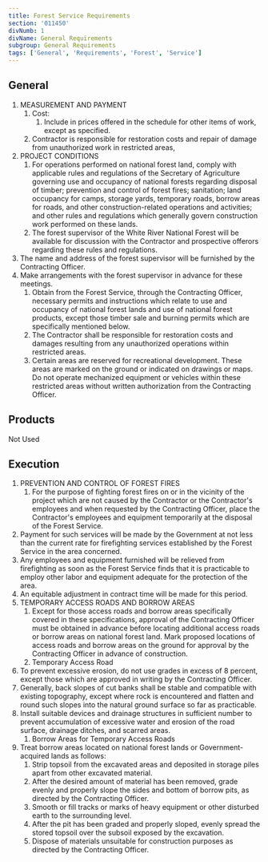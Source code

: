 ```yaml
---
title: Forest Service Requirements
section: '011450'
divNumb: 1
divName: General Requirements
subgroup: General Requirements
tags: ['General', 'Requirements', 'Forest', 'Service']
---
```


## General

1. MEASUREMENT AND PAYMENT
   1. Cost:
      1. Include in prices offered in the schedule for other items of work, except as specified.
   1. Contractor is responsible for restoration costs and repair of damage from unauthorized work in restricted areas,
2. PROJECT CONDITIONS
   1. For operations performed on national forest land, comply with applicable rules and regulations of the Secretary of Agriculture governing use and occupancy of national forests regarding disposal of timber; prevention and control of forest fires; sanitation; land occupancy for camps, storage yards, temporary roads, borrow areas for roads, and other construction-related operations and activities; and other rules and regulations which generally govern construction work performed on these lands.
   1. The forest supervisor of the White River National Forest will be available for discussion with the Contractor and prospective offerors regarding these rules and regulations.
3. The name and address of the forest supervisor will be furnished by the Contracting Officer.
4. Make arrangements with the forest supervisor in advance for these meetings.
   1. Obtain from the Forest Service, through the Contracting Officer, necessary permits and instructions which relate to use and occupancy of national forest lands and use of national forest products, except those timber sale and burning permits which are specifically mentioned below.
   1. The Contractor shall be responsible for restoration costs and damages resulting from any unauthorized operations within restricted areas.
   1. Certain areas are reserved for recreational development. These areas are marked on the ground or indicated on drawings or maps. Do not operate mechanized equipment or vehicles within these restricted areas without written authorization from the Contracting Officer.

## Products

Not Used

## Execution

1. PREVENTION AND CONTROL OF FOREST FIRES
   1. For the purpose of fighting forest fires on or in the vicinity of the project which are not caused by the Contractor or the Contractor's employees and when requested by the Contracting Officer, place the Contractor's employees and equipment temporarily at the disposal of the Forest Service.
1. Payment for such services will be made by the Government at not less than the current rate for firefighting services established by the Forest Service in the area concerned.
1. Any employees and equipment furnished will be relieved from firefighting as soon as the Forest Service finds that it is practicable to employ other labor and equipment adequate for the protection of the area.
1. An equitable adjustment in contract time will be made for this period.
1. TEMPORARY ACCESS ROADS AND BORROW AREAS
   1. Except for those access roads and borrow areas specifically covered in these specifications, approval of the Contracting Officer must be obtained in advance before locating additional access roads or borrow areas on national forest land. Mark proposed locations of access roads and borrow areas on the ground for approval by the Contracting Officer in advance of construction.
   1. Temporary Access Road
1. To prevent excessive erosion, do not use grades in excess of 8 percent, except those which are approved in writing by the Contracting Officer.
1. Generally, back slopes of cut banks shall be stable and compatible with existing topography, except where rock is encountered and flatten and round such slopes into the natural ground surface so far as practicable.
1. Install suitable devices and drainage structures in sufficient number to prevent accumulation of excessive water and erosion of the road surface, drainage ditches, and scarred areas.
   1. Borrow Areas for Temporary Access Roads
1. Treat borrow areas located on national forest lands or Government-acquired lands as follows:
   1. Strip topsoil from the excavated areas and deposited in storage piles apart from other excavated material.
   1. After the desired amount of material has been removed, grade evenly and properly slope the sides and bottom of borrow pits, as directed by the Contracting Officer.
   1. Smooth or fill tracks or marks of heavy equipment or other disturbed earth to the surrounding level.
   1. After the pit has been graded and properly sloped, evenly spread the stored topsoil over the subsoil exposed by the excavation.
   1. Dispose of materials unsuitable for construction purposes as directed by the Contracting Officer.
